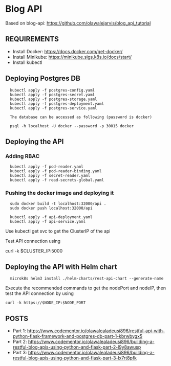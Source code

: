 # Blog API
Based on blog-api: https://github.com/olawalejarvis/blog_api_tutorial

## REQUIREMENTS
- Install Docker: https://docs.docker.com/get-docker/
- Install Minikube: https://minikube.sigs.k8s.io/docs/start/
- Install kubectl

## Deploying Postgres DB
```
  kubectl apply -f postgres-config.yaml
  kubectl apply -f postgres-secret.yaml
  kubectl apply -f postgres-storage.yaml
  kubectl apply -f postgres-deployment.yaml
  kubectl apply -f postgres-service.yaml
  
  The database can be accessed as following (password is docker)
  
  psql -h localhost -U docker --password -p 30015 docker
```

## Deploying the API

### Adding RBAC
```
  kubectl apply -f pod-reader.yaml
  kubectl apply -f pod-reader-binding.yaml
  kubectl apply -f secret-reader.yaml
  kubectl apply -f read-secrets-global.yaml
```
### Pushing the docker image and deploying it
```
  sudo docker build -t localhost:32000/api .
  sudo docker push localhost:32000/api

  kubectl apply -f api-deployment.yaml
  kubectl apply -f api-service.yaml
```

Use kubectl get svc to get the ClusterIP of the api

Test API connection using

curl -k $CLUSTER_IP:5000

## Deploying the API with Helm chart
```
  microk8s helm3 install ./helm-charts/rest-api-chart --generate-name
```

Execute the recommended commands to get the nodePort and nodeIP, then test the API connection by using
```
curl -k https://$NODE_IP:$NODE_PORT
```

## POSTS
- Part 1: https://www.codementor.io/olawalealadeusi896/restful-api-with-python-flask-framework-and-postgres-db-part-1-kbrwbygx5
- Part 2: https://www.codementor.io/olawalealadeusi896/building-a-restful-blog-apis-using-python-and-flask-part-2-l9y8awusp
- Part 3: https://www.codementor.io/olawalealadeusi896/building-a-restful-blog-apis-using-python-and-flask-part-3-lx7rt8pfk

